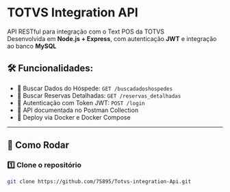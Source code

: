 # TOTVS Integration API

API RESTful para integração com o Text POS da TOTVS  
Desenvolvida em **Node.js + Express**, com autenticação **JWT** e integração ao banco **MySQL**  

## 🛠️ Funcionalidades:
- 🔹 Buscar Dados do Hóspede: `GET /buscadadoshospedes`
- 🔹 Buscar Reservas Detalhadas: `GET /reservas_detalhadas`
- 🔹 Autenticação com Token JWT: `POST /login`
- 🔹 API documentada no Postman Collection
- 🔹 Deploy via Docker e Docker Compose

---

## 🚀 Como Rodar

### 1️⃣ Clone o repositório
```bash
git clone https://github.com/75895/Totvs-integration-Api.git
